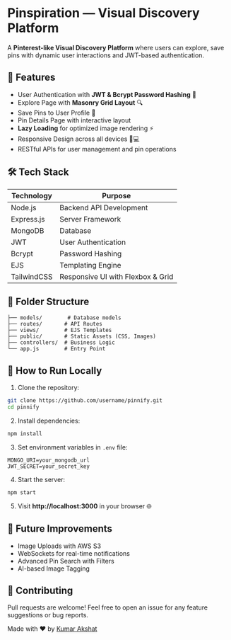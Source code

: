# Pinspiration — Visual Discovery Platform

A **Pinterest-like Visual Discovery Platform** where users can explore, save pins with dynamic user interactions and JWT-based authentication.

## 🚀 Features
- User Authentication with **JWT & Bcrypt Password Hashing** 🔐
- Explore Page with **Masonry Grid Layout** 🔍
- Save Pins to User Profile 📌
- Pin Details Page with interactive layout
- **Lazy Loading** for optimized image rendering ⚡
- Responsive Design across all devices 📱💻
- RESTful APIs for user management and pin operations

## 🛠️ Tech Stack
| Technology     | Purpose                    |
|---------------|----------------------------|
| Node.js       | Backend API Development    |
| Express.js    | Server Framework          |
| MongoDB      | Database                  |
| JWT          | User Authentication       |
| Bcrypt       | Password Hashing         |
| EJS          | Templating Engine        |
| TailwindCSS  | Responsive UI with Flexbox & Grid |

## 📄 Folder Structure
```
├── models/        # Database models
├── routes/       # API Routes
├── views/        # EJS Templates
├── public/       # Static Assets (CSS, Images)
├── controllers/  # Business Logic
└── app.js        # Entry Point
```

## 🔑 How to Run Locally
1. Clone the repository:
```bash
git clone https://github.com/username/pinnify.git
cd pinnify
```

2. Install dependencies:
```bash
npm install
```

3. Set environment variables in `.env` file:
```
MONGO_URI=your_mongodb_url
JWT_SECRET=your_secret_key
```

4. Start the server:
```bash
npm start
```

5. Visit **http://localhost:3000** in your browser 🌐

## 🎯 Future Improvements
- Image Uploads with AWS S3
- WebSockets for real-time notifications
- Advanced Pin Search with Filters
- AI-based Image Tagging

## 📌 Contributing
Pull requests are welcome! Feel free to open an issue for any feature suggestions or bug reports.

Made with ❤️ by [Kumar Akshat](https://github.com/Kumar-Akshat22)

